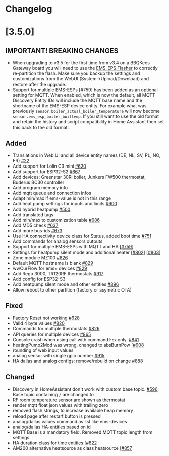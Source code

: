 # Changelog

# [3.5.0]

## **IMPORTANT! BREAKING CHANGES**

- When upgrading to v3.5 for the first time from v3.4 on a BBQKees Gateway board you will need to use the [EMS-EPS Flasher](https://github.com/emsesp/EMS-ESP-Flasher/releases) to correctly re-partition the flash. Make sure you backup the settings and customizations from the WebUI (System->Upload/Download) and restore after the upgrade.
- Support for multiple EMS-ESPs [#759] has been added as an optional setting for MQTT. When enabled, which is now the default, all MQTT Discovery Entity IDs will include the MQTT base name and the shortname of the EMS-ESP device entity. For example what was previously `sensor.boiler_actual_boiler_temperature` will now become `sensor.ems_esp_boiler_boiltemp`. If you still want to use the old format and retain the history and script compatibility in Home Assistant then set this back to the old format.

## Added

- Translations in Web UI and all device entity names (DE, NL, SV, PL, NO, FR) [#22](https://github.com/emsesp/EMS-ESP32/issues/22)
- Add support for Lolin C3 mini [#620](https://github.com/emsesp/EMS-ESP32/pull/620)
- Add support for ESP32-S2 [#667](https://github.com/emsesp/EMS-ESP32/pull/667)
- Add devices: Greenstar 30Ri boiler, Junkers FW500 thermostat, Buderus BC30 controller
- Add program memory info
- Add mqtt queue and connection infos
- Adapt min/max if ems-value is not in this range
- Add heat pump settings for inputs and limits [#600](https://github.com/emsesp/EMS-ESP32/issues/600)
- Add hybrid heatpump [#500](https://github.com/emsesp/EMS-ESP32/issues/500)
- Add translated tags
- Add min/max to customization table [#686](https://github.com/emsesp/EMS-ESP32/issues/686)
- Add MD5 check [#637](https://github.com/emsesp/EMS-ESP32/issues/637)
- Add more bus-ids [#673](https://github.com/emsesp/EMS-ESP32/issues/673)
- Use HA connectivity device class for Status, added boot time [#751](https://github.com/emsesp/EMS-ESP32/issues/751)
- Add commands for analog sensors outputs
- Support for multiple EMS-ESPs with MQTT and HA [[#759](https://github.com/emsesp/EMS-ESP32/issues/759)]
- Settings for heatpump silent mode and additional heater [[#802](https://github.com/emsesp/EMS-ESP32/issues/802)] [[#803](https://github.com/emsesp/EMS-ESP32/issues/803)]
- Zone module MZ100 [#826](https://github.com/emsesp/EMS-ESP32/issues/826)
- Default MQTT hostname is blank [#829](https://github.com/emsesp/EMS-ESP32/issues/829)
- wwCurFlow for ems+ devices [#829](https://github.com/emsesp/EMS-ESP32/issues/829)
- Add Rego 3000, TR120RF thermostats [#917](https://github.com/emsesp/EMS-ESP32/issues/917)
- Add config for ESP32-S3
- Add heatpump silent mode and other entities [#896](https://github.com/emsesp/EMS-ESP32/issues/896)
- Allow reboot to other partition (factory or asymetric OTA)

## Fixed

- Factory Reset not working [#628](https://github.com/emsesp/EMS-ESP32/issues/628)
- Valid 4 byte values [#820](https://github.com/emsesp/EMS-ESP32/issues/820)
- Commands for multiple thermostats [#826](https://github.com/emsesp/EMS-ESP32/issues/826)
- API queries for multiple devices [#865](https://github.com/emsesp/EMS-ESP32/issues/865)
- Console crash when using call with command `hcx` only. [#841](https://github.com/emsesp/EMS-ESP32/issues/841)
- heatingPump2Mod was wrong, changed to absBurnPow [[#908](https://github.com/emsesp/EMS-ESP32/issues/908)
- rounding of web input values
- analog sensor with single gpio number [#915](https://github.com/emsesp/EMS-ESP32/issues/915)
- HA dallas and analog configs: remove/rebuild on change [#888](https://github.com/emsesp/EMS-ESP32/issues/888)

## Changed

- Discovery in HomeAssistant don't work with custom base topic. [#596](https://github.com/emsesp/EMS-ESP32/issues/596) Base topic containing `/` are changed to `_`
- RF room temperature sensor are shown as thermostat
- render mqtt float json values with trailing zero
- removed flash strings, to increase available heap memory
- reload page after restart button is pressed
- analog/dallas values command as list like ems-devices
- analog/dallas HA-entities based on id
- MQTT Base is a mandatory field. Removed MQTT topic length from settings
- HA duration class for time entities [[#822](https://github.com/emsesp/EMS-ESP32/issues/822)
- AM200 alternative heatsource as class heatsource [[#857](https://github.com/emsesp/EMS-ESP32/issues/857)
